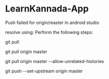 # LearnKannada-App

Push failed for origin/master in android studio

resolve using:
Perform the following steps:

git pull

git pull origin master

git pull origin master --allow-unrelated-histories

git push --set-upstream origin master

